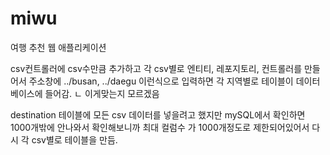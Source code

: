 # miwu
여행 추천 웹 애플리케이션

csv컨트롤러에 csv수만큼 추가하고 각 csv별로 엔티티, 레포지토리, 컨트롤러를 만들어서 주소창에 ../busan, ../daegu 이런식으로 입력하면 각 지역별로 테이블이 데이터베이스에 들어감.
ㄴ 이게맞는지 모르겠음

destination 테이블에 모든 csv 데이터를 넣을려고 했지만 mySQL에서 확인하면 1000개밖에 안나와서 확인해보니까 최대 컬럼수 가 1000개정도로 제한되어있어서 다시 각 csv별로 테이블을 만듬.
